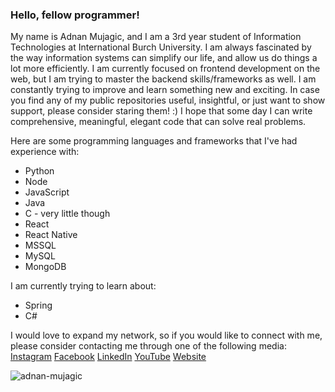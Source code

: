 ### Hello, fellow programmer!

My name is Adnan Mujagic, and I am a 3rd year student of Information Technologies at International Burch University. I am always fascinated by the way information systems can simplify our life, and allow us do things a lot more efficiently. I am currently focused on frontend development on the web, but I am trying to master the backend skills/frameworks as well. I am constantly trying to improve and learn something new and exciting. In case you find any of my public repositories useful, insightful, or just want to show support, please consider staring them! :) I hope that some day I can write comprehensive, meaningful, elegant code that can solve real problems.

Here are some programming languages and frameworks that I've had experience with:
- Python
- Node
- JavaScript
- Java
- C - very little though
- React
- React Native
- MSSQL
- MySQL
- MongoDB

I am currently trying to learn about:
- Spring
- C#

I would love to expand my network, so if you would like to connect with me, please consider contacting me through one of the following media:
[Instagram](https://www.instagram.com/adnanmujag1c/)
[Facebook](https://www.facebook.com/mujagicadnan)
[LinkedIn](https://www.linkedin.com/in/adnan-mujagic-0341381ba/)
[YouTube](https://www.youtube.com/watch?v=dQw4w9WgXcQ)
[Website](https://showcase-dusky.vercel.app/)

<p><img align="left" src="https://github-readme-stats.vercel.app/api/top-langs?username=adnan-mujagic&show_icons=true&locale=en&layout=compact" alt="adnan-mujagic" /></p>
